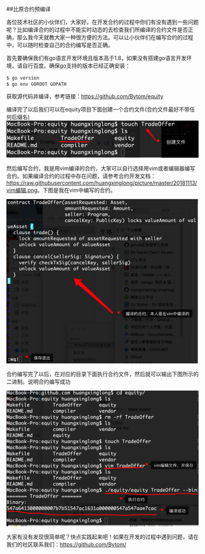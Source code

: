 ##比原合约预编译



各位技术社区的小伙伴们，大家好。在开发合约的过程中你们有没有遇到一些问题呢？比如编译合约的过程中不能实时动态的去检查我们所编译的合约文件是否正确，那么我今天就教大家一种很方便的方法。可以让小伙伴们在编写合约的过程中，可以随时检查自己的合约编写是否正确。

首先要确保我们有go语言开发环境且版本高于1.8，如果没有搭建go语言开发环境，请自行百度。确保go支持的版本已经正确安装：

    $ go version
    $ go env GOROOT GOPATH
         
 获取源代码并编译，参考链接：<https://github.com/Bytom/equity>
 
 编译完了以后我们可以在equity项目下面创建一个合约文件(合约文件最好不带任何后缀名)![avatar](https://raw.githubusercontent.com/huangxinglong/picture/master/20181113/创建文件.png)
 
 然后编写合约，我是用vim编译的合约，大家可以自行选择用vim或者编辑器编写合约。如果编译合约的过程中存在问题，请参考合约开发文档：<https://raw.githubusercontent.com/huangxinglong/picture/master/20181113/vim编辑.png>。下图是我在vim中编写的合约。
 
 
 ![avatar](https://raw.githubusercontent.com/huangxinglong/picture/master/20181113/vim编辑.png)
 
 合约编写完了以后，在对应的目录下面执行合约文件，然后就可以输出下图所示的二进制。说明合约编写成功
 
 ![avatar](https://raw.githubusercontent.com/huangxinglong/picture/master/20181113/执行合约.png)
 
 
 大家有没有发现很简单呢？快点实践起来吧！如果在开发的过程中遇到问题，请在我们的社区联系我们：<https://github.com/Bytom/>
 
        
 


  